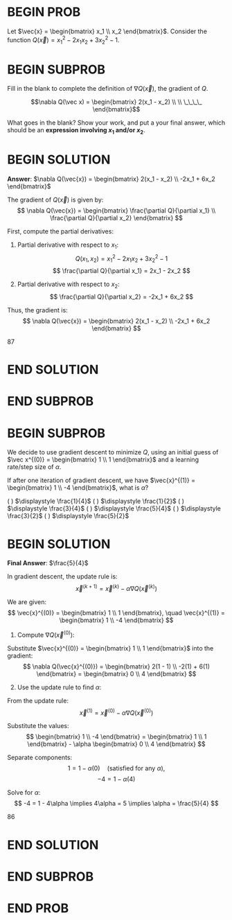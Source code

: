 # BEGIN PROB

Let $\vec{x} = \begin{bmatrix} x_1 \\ x_2 \end{bmatrix}$. Consider the
function $\displaystyle Q(\vec x) = x_1^2 - 2x_1x_2 + 3x_2^2 - 1$.

# BEGIN SUBPROB

Fill in the blank to complete the definition of $\nabla Q(\vec x)$, the
gradient of $Q$.

$$\nabla Q(\vec x) = \begin{bmatrix} 2(x_1 - x_2) \\ \\ \_\_\_\_ \end{bmatrix}$$

What goes in the blank? Show your work, and put a your final answer,
which should be an **expression involving $x_1$ and/or $x_2$**.

# BEGIN SOLUTION
**Answer**: $\nabla Q(\vec{x}) = \begin{bmatrix} 2(x_1 - x_2) \\ -2x_1 + 6x_2 \end{bmatrix}$

The gradient of $Q(\vec{x})$ is given by:
$$
\nabla Q(\vec{x}) = \begin{bmatrix} \frac{\partial Q}{\partial x_1} \\ \frac{\partial Q}{\partial x_2} \end{bmatrix}
$$

First, compute the partial derivatives:

1. Partial derivative with respect to $x_1$:
$$
Q(x_1, x_2) = x_1^2 - 2x_1x_2 + 3x_2^2 - 1
$$
$$
\frac{\partial Q}{\partial x_1} = 2x_1 - 2x_2
$$

2. Partial derivative with respect to $x_2$:
$$
\frac{\partial Q}{\partial x_2} = -2x_1 + 6x_2
$$

Thus, the gradient is:
$$
\nabla Q(\vec{x}) = \begin{bmatrix} 2(x_1 - x_2) \\ -2x_1 + 6x_2 \end{bmatrix}
$$

<average>87</average>

# END SOLUTION

# END SUBPROB

# BEGIN SUBPROB

We decide to use gradient descent to minimize $Q$, using an initial
guess of $\vec x^{(0)} = \begin{bmatrix} 1 \\ 1 \end{bmatrix}$ and a
learning rate/step size of $\alpha$.

If after one iteration of gradient descent, we have
$\vec{x}^{(1)} = \begin{bmatrix} 1 \\ -4 \end{bmatrix}$, what is
$\alpha$?

( ) $\displaystyle \frac{1}{4}$
( ) $\displaystyle \frac{1}{2}$
( ) $\displaystyle \frac{3}{4}$
( ) $\displaystyle \frac{5}{4}$
( ) $\displaystyle \frac{3}{2}$
( ) $\displaystyle \frac{5}{2}$

# BEGIN SOLUTION
**Final Answer**: $\frac{5}{4}$

In gradient descent, the update rule is:
$$
\vec{x}^{(k+1)} = \vec{x}^{(k)} - \alpha \nabla Q(\vec{x}^{(k)})
$$

We are given:
$$
\vec{x}^{(0)} = \begin{bmatrix} 1 \\ 1 \end{bmatrix}, \quad \vec{x}^{(1)} = \begin{bmatrix} 1 \\ -4 \end{bmatrix}
$$

1. Compute $\nabla Q(\vec{x}^{(0)})$:

Substitute $\vec{x}^{(0)} = \begin{bmatrix} 1 \\ 1 \end{bmatrix}$ into the gradient:
$$
\nabla Q(\vec{x}^{(0)}) = \begin{bmatrix} 2(1 - 1) \\ -2(1) + 6(1) \end{bmatrix} = \begin{bmatrix} 0 \\ 4 \end{bmatrix}
$$

2. Use the update rule to find $\alpha$:

From the update rule:
$$
\vec{x}^{(1)} = \vec{x}^{(0)} - \alpha \nabla Q(\vec{x}^{(0)})
$$

Substitute the values:
$$
\begin{bmatrix} 1 \\ -4 \end{bmatrix} = \begin{bmatrix} 1 \\ 1 \end{bmatrix} - \alpha \begin{bmatrix} 0 \\ 4 \end{bmatrix}
$$

Separate components:
$$
1 = 1 - \alpha(0) \quad \text{(satisfied for any $\alpha$)},
$$
$$
-4 = 1 - \alpha(4)
$$

Solve for $\alpha$:
$$
-4 = 1 - 4\alpha \implies 4\alpha = 5 \implies \alpha = \frac{5}{4}
$$

<average>86</average>

# END SOLUTION

# END SUBPROB

# END PROB